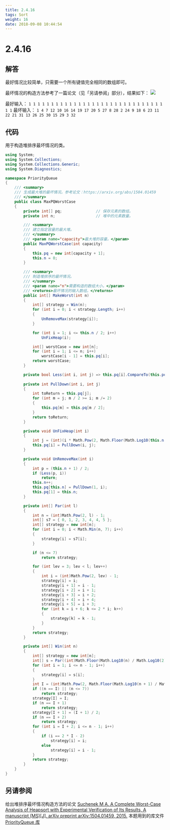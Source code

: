 ```yaml
---
title: 2.4.16
tags: Sort
weight: 16
date: 2018-09-08 10:44:54
---
```


# 2.4.16


## 解答

最好情况比较简单，只需要一个所有键值完全相同的数组即可。

最坏情况的构造方法参考了一篇论文（见「另请参阅」部分），结果如下：
![](/resources/2.4.16/1.png)

最好输入：
`1 1 1 1 1 1 1 1 1 1 1 1 1 1 1 1 1 1 1 1 1 1 1 1 1 1 1 1 1 1 1 1`
最坏输入：
`1 4 7 12 10 16 14 19 17 20 5 27 8 28 2 24 9 18 6 23 11 22 21 31 13 26 25 30 15 29 3 32`

## 代码

用于构造堆排序最坏情况的类。

```csharp
using System;
using System.Collections;
using System.Collections.Generic;
using System.Diagnostics;

namespace PriorityQueue
{
    /// <summary>
    /// 生成最大堆的最坏情况。参考论文：https://arxiv.org/abs/1504.01459
    /// </summary>
    public class MaxPQWorstCase
    {
        private int[] pq;               // 保存元素的数组。
        private int n;                  // 堆中的元素数量。

        /// <summary>
        /// 建立指定容量的最大堆。
        /// </summary>
        /// <param name="capacity">最大堆的容量。</param>
        public MaxPQWorstCase(int capacity)
        {
            this.pq = new int[capacity + 1];
            this.n = 0;
        }

        /// <summary>
        /// 制造堆排序的最坏情况。
        /// </summary>
        /// <param name="n">需要构造的数组大小。</param>
        /// <returns>最坏情况的输入数组。</returns>
        public int[] MakeWorst(int n)
        {
            int[] strategy = Win(n);
            for (int i = 0; i < strategy.Length; i++)
            {
                UnRemoveMax(strategy[i]);
            }

            for (int i = 1; i <= this.n / 2; i++)
                UnFixHeap(i);

            int[] worstCase = new int[n];
            for (int i = 1; i <= n; i++)
                worstCase[i - 1] = this.pq[i];
            return worstCase;
        }

        private bool Less(int i, int j) => this.pq[i].CompareTo(this.pq[j]) < 0;
      
        private int PullDown(int i, int j)
        {
            int toReturn = this.pq[j];
            for (int m = j; m / 2 >= i; m /= 2)
            {
                this.pq[m] = this.pq[m / 2];
            }
            return toReturn;
        }

        private void UnFixHeap(int i)
        {
            int j = (int)(i * Math.Pow(2, Math.Floor(Math.Log10(this.n / i) / Math.Log10(2))));
            this.pq[i] = PullDown(i, j);
        }

        private void UnRemoveMax(int i)
        {
            int p = (this.n + 1) / 2;
            if (Less(p, i))
                return;
            this.n++;
            this.pq[this.n] = PullDown(1, i);
            this.pq[1] = this.n;
        }

        private int[] Par(int l)
        {
            int n = (int)Math.Pow(2, l) - 1;
            int[] s7 = { 0, 1, 2, 3, 4, 4, 5 };
            int[] strategy = new int[n];
            for (int i = 0; i < Math.Min(n, 7); i++)
            {
                strategy[i] = s7[i];
            }

            if (n <= 7)
                return strategy;

            for (int lev = 3; lev < l; lev++)
            {
                int i = (int)Math.Pow(2, lev) - 1;
                strategy[i] = i;
                strategy[i + 1] = i - 1;
                strategy[i + 2] = i + 1;
                strategy[i + 3] = i + 2;
                strategy[i + 4] = i + 4;
                strategy[i + 5] = i + 3;
                for (int k = i + 6; k <= 2 * i; k++)
                {
                    strategy[k] = k - 1;
                }
            }
            return strategy;
        }

        private int[] Win(int n)
        {
            int[] strategy = new int[n];
            int[] s = Par((int)Math.Floor(Math.Log10(n) / Math.Log10(2)) + 1);
            for (int i = 1; i <= n - 1; i++)
            {
                strategy[i] = s[i];
            }
            int I = (int)Math.Pow(2, Math.Floor(Math.Log10(n + 1) / Math.Log10(2))) - 1;
            if ((n == I) || (n <= 7))
                return strategy;
            strategy[I] = I;
            if (n == I + 1)
                return strategy;
            strategy[I + 1] = (I + 1) / 2;
            if (n == I + 2)
                return strategy;
            for (int i = I + 2; i <= n - 1; i++)
            {
                if (i == 2 * I - 2)
                    strategy[i] = i;
                else
                    strategy[i] = i - 1;
            }
            return strategy;
        }
    }
}
```

## 另请参阅

给出堆排序最坏情况构造方法的论文
[Suchenek M A. A Complete Worst-Case Analysis of Heapsort with Experimental Verification of Its Results, A manuscript (MS)[J]. arXiv preprint arXiv:1504.01459, 2015.](https://arxiv.org/abs/1504.01459)
本题用到的库文件
[PriorityQueue 库](https://github.com/ikesnowy/Algorithms-4th-Edition-in-Csharp/tree/master/2%20Sorting/2.4/PriorityQueue)
